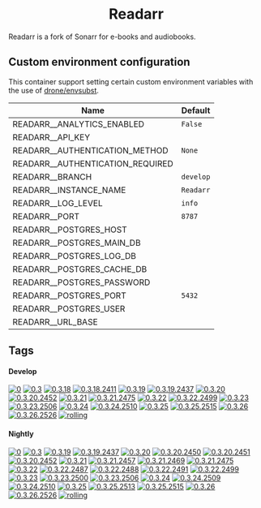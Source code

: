 <!---
NOTE: AUTO-GENERATED FILE
to edit this file, instead edit its template at: ./github/scripts/templates/container/README.md.j2
-->
<div align="center">

# Readarr

</div>

Readarr is a fork of Sonarr for e-books and audiobooks.

## Custom environment configuration

This container support setting certain custom environment variables with the use of [drone/envsubst](https://github.com/drone/envsubst).

| Name                             | Default   |
|----------------------------------|-----------|
| READARR__ANALYTICS_ENABLED       | `False`   |
| READARR__API_KEY                 |           |
| READARR__AUTHENTICATION_METHOD   | `None`    |
| READARR__AUTHENTICATION_REQUIRED |           |
| READARR__BRANCH                  | `develop` |
| READARR__INSTANCE_NAME           | `Readarr` |
| READARR__LOG_LEVEL               | `info`    |
| READARR__PORT                    | `8787`    |
| READARR__POSTGRES_HOST           |           |
| READARR__POSTGRES_MAIN_DB        |           |
| READARR__POSTGRES_LOG_DB         |           |
| READARR__POSTGRES_CACHE_DB       |           |
| READARR__POSTGRES_PASSWORD       |           |
| READARR__POSTGRES_PORT           | `5432`    |
| READARR__POSTGRES_USER           |           |
| READARR__URL_BASE                |           |

## Tags

#### Develop



[![0](https://img.shields.io/badge/0-blue?style=flat-square)](https://github.com/kflix-tv/containers/pkgs/container/readarr-develop-develop/212220521?tag=0)
 [![0.3](https://img.shields.io/badge/0.3-blue?style=flat-square)](https://github.com/kflix-tv/containers/pkgs/container/readarr-develop-develop/212220521?tag=0.3)
 [![0.3.18](https://img.shields.io/badge/0.3.18-blue?style=flat-square)](https://github.com/kflix-tv/containers/pkgs/container/readarr-develop-develop/186050001?tag=0.3.18)
 [![0.3.18.2411](https://img.shields.io/badge/0.3.18.2411-blue?style=flat-square)](https://github.com/kflix-tv/containers/pkgs/container/readarr-develop-develop/186050001?tag=0.3.18.2411)
 [![0.3.19](https://img.shields.io/badge/0.3.19-blue?style=flat-square)](https://github.com/kflix-tv/containers/pkgs/container/readarr-develop-develop/188987635?tag=0.3.19)
 [![0.3.19.2437](https://img.shields.io/badge/0.3.19.2437-blue?style=flat-square)](https://github.com/kflix-tv/containers/pkgs/container/readarr-develop-develop/188987635?tag=0.3.19.2437)
 [![0.3.20](https://img.shields.io/badge/0.3.20-blue?style=flat-square)](https://github.com/kflix-tv/containers/pkgs/container/readarr-develop-develop/191950567?tag=0.3.20)
 [![0.3.20.2452](https://img.shields.io/badge/0.3.20.2452-blue?style=flat-square)](https://github.com/kflix-tv/containers/pkgs/container/readarr-develop-develop/191950567?tag=0.3.20.2452)
 [![0.3.21](https://img.shields.io/badge/0.3.21-blue?style=flat-square)](https://github.com/kflix-tv/containers/pkgs/container/readarr-develop-develop/195051174?tag=0.3.21)
 [![0.3.21.2475](https://img.shields.io/badge/0.3.21.2475-blue?style=flat-square)](https://github.com/kflix-tv/containers/pkgs/container/readarr-develop-develop/195051174?tag=0.3.21.2475)
 [![0.3.22](https://img.shields.io/badge/0.3.22-blue?style=flat-square)](https://github.com/kflix-tv/containers/pkgs/container/readarr-develop-develop/203419563?tag=0.3.22)
 [![0.3.22.2499](https://img.shields.io/badge/0.3.22.2499-blue?style=flat-square)](https://github.com/kflix-tv/containers/pkgs/container/readarr-develop-develop/203419563?tag=0.3.22.2499)
 [![0.3.23](https://img.shields.io/badge/0.3.23-blue?style=flat-square)](https://github.com/kflix-tv/containers/pkgs/container/readarr-develop-develop/206392437?tag=0.3.23)
 [![0.3.23.2506](https://img.shields.io/badge/0.3.23.2506-blue?style=flat-square)](https://github.com/kflix-tv/containers/pkgs/container/readarr-develop-develop/206392437?tag=0.3.23.2506)
 [![0.3.24](https://img.shields.io/badge/0.3.24-blue?style=flat-square)](https://github.com/kflix-tv/containers/pkgs/container/readarr-develop-develop/209370862?tag=0.3.24)
 [![0.3.24.2510](https://img.shields.io/badge/0.3.24.2510-blue?style=flat-square)](https://github.com/kflix-tv/containers/pkgs/container/readarr-develop-develop/209370862?tag=0.3.24.2510)
 [![0.3.25](https://img.shields.io/badge/0.3.25-blue?style=flat-square)](https://github.com/kflix-tv/containers/pkgs/container/readarr-develop-develop/212184331?tag=0.3.25)
 [![0.3.25.2515](https://img.shields.io/badge/0.3.25.2515-blue?style=flat-square)](https://github.com/kflix-tv/containers/pkgs/container/readarr-develop-develop/212184331?tag=0.3.25.2515)
 [![0.3.26](https://img.shields.io/badge/0.3.26-blue?style=flat-square)](https://github.com/kflix-tv/containers/pkgs/container/readarr-develop-develop/212220521?tag=0.3.26)
 [![0.3.26.2526](https://img.shields.io/badge/0.3.26.2526-blue?style=flat-square)](https://github.com/kflix-tv/containers/pkgs/container/readarr-develop-develop/212220521?tag=0.3.26.2526)
 [![rolling](https://img.shields.io/badge/rolling-green?style=flat-square)](https://github.com/kflix-tv/containers/pkgs/container/readarr-develop-develop/212220521?tag=rolling)

#### Nightly



 [![0](https://img.shields.io/badge/0-blue?style=flat-square)](https://github.com/kflix-tv/containers/pkgs/container/readarr-develop-nightly/212133037?tag=0)
 [![0.3](https://img.shields.io/badge/0.3-blue?style=flat-square)](https://github.com/kflix-tv/containers/pkgs/container/readarr-develop-nightly/212133037?tag=0.3)
 [![0.3.19](https://img.shields.io/badge/0.3.19-blue?style=flat-square)](https://github.com/kflix-tv/containers/pkgs/container/readarr-develop-nightly/186049997?tag=0.3.19)
 [![0.3.19.2437](https://img.shields.io/badge/0.3.19.2437-blue?style=flat-square)](https://github.com/kflix-tv/containers/pkgs/container/readarr-develop-nightly/186049997?tag=0.3.19.2437)
 [![0.3.20](https://img.shields.io/badge/0.3.20-blue?style=flat-square)](https://github.com/kflix-tv/containers/pkgs/container/readarr-develop-nightly/188568475?tag=0.3.20)
 [![0.3.20.2450](https://img.shields.io/badge/0.3.20.2450-blue?style=flat-square)](https://github.com/kflix-tv/containers/pkgs/container/readarr-develop-nightly/187371594?tag=0.3.20.2450)
 [![0.3.20.2451](https://img.shields.io/badge/0.3.20.2451-blue?style=flat-square)](https://github.com/kflix-tv/containers/pkgs/container/readarr-develop-nightly/187632515?tag=0.3.20.2451)
 [![0.3.20.2452](https://img.shields.io/badge/0.3.20.2452-blue?style=flat-square)](https://github.com/kflix-tv/containers/pkgs/container/readarr-develop-nightly/188568475?tag=0.3.20.2452)
 [![0.3.21](https://img.shields.io/badge/0.3.21-blue?style=flat-square)](https://github.com/kflix-tv/containers/pkgs/container/readarr-develop-nightly/194536453?tag=0.3.21)
 [![0.3.21.2457](https://img.shields.io/badge/0.3.21.2457-blue?style=flat-square)](https://github.com/kflix-tv/containers/pkgs/container/readarr-develop-nightly/189265536?tag=0.3.21.2457)
 [![0.3.21.2469](https://img.shields.io/badge/0.3.21.2469-blue?style=flat-square)](https://github.com/kflix-tv/containers/pkgs/container/readarr-develop-nightly/192010154?tag=0.3.21.2469)
 [![0.3.21.2475](https://img.shields.io/badge/0.3.21.2475-blue?style=flat-square)](https://github.com/kflix-tv/containers/pkgs/container/readarr-develop-nightly/194536453?tag=0.3.21.2475)
 [![0.3.22](https://img.shields.io/badge/0.3.22-blue?style=flat-square)](https://github.com/kflix-tv/containers/pkgs/container/readarr-develop-nightly/200455702?tag=0.3.22)
 [![0.3.22.2487](https://img.shields.io/badge/0.3.22.2487-blue?style=flat-square)](https://github.com/kflix-tv/containers/pkgs/container/readarr-develop-nightly/196977859?tag=0.3.22.2487)
 [![0.3.22.2488](https://img.shields.io/badge/0.3.22.2488-blue?style=flat-square)](https://github.com/kflix-tv/containers/pkgs/container/readarr-develop-nightly/197809329?tag=0.3.22.2488)
 [![0.3.22.2491](https://img.shields.io/badge/0.3.22.2491-blue?style=flat-square)](https://github.com/kflix-tv/containers/pkgs/container/readarr-develop-nightly/200376561?tag=0.3.22.2491)
 [![0.3.22.2499](https://img.shields.io/badge/0.3.22.2499-blue?style=flat-square)](https://github.com/kflix-tv/containers/pkgs/container/readarr-develop-nightly/200455702?tag=0.3.22.2499)
 [![0.3.23](https://img.shields.io/badge/0.3.23-blue?style=flat-square)](https://github.com/kflix-tv/containers/pkgs/container/readarr-develop-nightly/201745100?tag=0.3.23)
 [![0.3.23.2500](https://img.shields.io/badge/0.3.23.2500-blue?style=flat-square)](https://github.com/kflix-tv/containers/pkgs/container/readarr-develop-nightly/200539257?tag=0.3.23.2500)
 [![0.3.23.2506](https://img.shields.io/badge/0.3.23.2506-blue?style=flat-square)](https://github.com/kflix-tv/containers/pkgs/container/readarr-develop-nightly/201745100?tag=0.3.23.2506)
 [![0.3.24](https://img.shields.io/badge/0.3.24-blue?style=flat-square)](https://github.com/kflix-tv/containers/pkgs/container/readarr-develop-nightly/206299838?tag=0.3.24)
 [![0.3.24.2509](https://img.shields.io/badge/0.3.24.2509-blue?style=flat-square)](https://github.com/kflix-tv/containers/pkgs/container/readarr-develop-nightly/206171690?tag=0.3.24.2509)
 [![0.3.24.2510](https://img.shields.io/badge/0.3.24.2510-blue?style=flat-square)](https://github.com/kflix-tv/containers/pkgs/container/readarr-develop-nightly/206299838?tag=0.3.24.2510)
 [![0.3.25](https://img.shields.io/badge/0.3.25-blue?style=flat-square)](https://github.com/kflix-tv/containers/pkgs/container/readarr-develop-nightly/206636134?tag=0.3.25)
 [![0.3.25.2513](https://img.shields.io/badge/0.3.25.2513-blue?style=flat-square)](https://github.com/kflix-tv/containers/pkgs/container/readarr-develop-nightly/206463452?tag=0.3.25.2513)
 [![0.3.25.2515](https://img.shields.io/badge/0.3.25.2515-blue?style=flat-square)](https://github.com/kflix-tv/containers/pkgs/container/readarr-develop-nightly/206636134?tag=0.3.25.2515)
 [![0.3.26](https://img.shields.io/badge/0.3.26-blue?style=flat-square)](https://github.com/kflix-tv/containers/pkgs/container/readarr-develop-nightly/212133037?tag=0.3.26)
 [![0.3.26.2526](https://img.shields.io/badge/0.3.26.2526-blue?style=flat-square)](https://github.com/kflix-tv/containers/pkgs/container/readarr-develop-nightly/212133037?tag=0.3.26.2526)
 [![rolling](https://img.shields.io/badge/rolling-green?style=flat-square)](https://github.com/kflix-tv/containers/pkgs/container/readarr-develop-nightly/212133037?tag=rolling)

